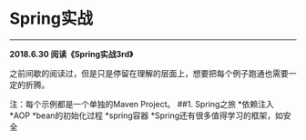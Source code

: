 # Spring实战
---

**2018.6.30 阅读《Spring实战3rd》**

之前间歇的阅读过，但是只是停留在理解的层面上，想要把每个例子跑通也需要一定的折腾。

注：每个示例都是一个单独的Maven Project。
##1. Spring之旅
*依赖注入
*AOP
*bean的初始化过程
*spring容器
*Spring还有很多值得学习的框架，如安全

